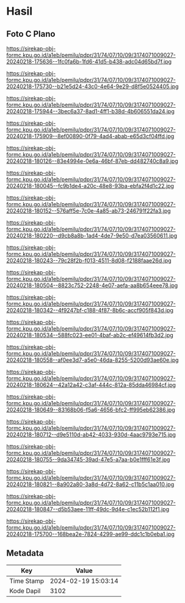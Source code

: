 # Hasil

## Foto C Plano

https://sirekap-obj-formc.kpu.go.id/a1eb/pemilu/pdpr/31/74/07/10/09/3174071009027-20240218-175636--1fc0fa6b-1fd6-41d5-b438-adc04d65bd7f.jpg

https://sirekap-obj-formc.kpu.go.id/a1eb/pemilu/pdpr/31/74/07/10/09/3174071009027-20240218-175730--b21e5d24-43c0-4e64-9e29-d8f5e0524405.jpg

https://sirekap-obj-formc.kpu.go.id/a1eb/pemilu/pdpr/31/74/07/10/09/3174071009027-20240218-175944--3bec6a37-8ad1-4ff1-b38d-4b606551da24.jpg

https://sirekap-obj-formc.kpu.go.id/a1eb/pemilu/pdpr/31/74/07/10/09/3174071009027-20240218-175909--8ef00890-0f79-4ad4-abab-e65d3cf04ffd.jpg

https://sirekap-obj-formc.kpu.go.id/a1eb/pemilu/pdpr/31/74/07/10/09/3174071009027-20240218-180126--83e4994e-0e6a-46bf-87eb-dd482740c8a9.jpg

https://sirekap-obj-formc.kpu.go.id/a1eb/pemilu/pdpr/31/74/07/10/09/3174071009027-20240218-180045--fc9b1de4-a20c-48e8-93ba-ebfa2f4d1c22.jpg

https://sirekap-obj-formc.kpu.go.id/a1eb/pemilu/pdpr/31/74/07/10/09/3174071009027-20240218-180152--576aff5e-7c0e-4a85-ab73-246791f22fa3.jpg

https://sirekap-obj-formc.kpu.go.id/a1eb/pemilu/pdpr/31/74/07/10/09/3174071009027-20240218-180220--d9cb8a8b-1ad4-4de7-9e50-d7ea03560611.jpg

https://sirekap-obj-formc.kpu.go.id/a1eb/pemilu/pdpr/31/74/07/10/09/3174071009027-20240218-180243--79c28f2b-f013-4511-8d08-f2188faae26d.jpg

https://sirekap-obj-formc.kpu.go.id/a1eb/pemilu/pdpr/31/74/07/10/09/3174071009027-20240218-180504--8823c752-2248-4e07-aefa-aa8b654eee78.jpg

https://sirekap-obj-formc.kpu.go.id/a1eb/pemilu/pdpr/31/74/07/10/09/3174071009027-20240218-180342--4f9247bf-c188-4f87-8b6c-accf905f843d.jpg

https://sirekap-obj-formc.kpu.go.id/a1eb/pemilu/pdpr/31/74/07/10/09/3174071009027-20240218-180534--588fc023-ee01-4baf-ab2c-ef49614fb3d2.jpg

https://sirekap-obj-formc.kpu.go.id/a1eb/pemilu/pdpr/31/74/07/10/09/3174071009027-20240218-180558--af0ee3d7-a5e0-46da-8255-5200d93ae60e.jpg

https://sirekap-obj-formc.kpu.go.id/a1eb/pemilu/pdpr/31/74/07/10/09/3174071009027-20240218-180624--42a12a42-c3af-444c-812a-85dda46984cf.jpg

https://sirekap-obj-formc.kpu.go.id/a1eb/pemilu/pdpr/31/74/07/10/09/3174071009027-20240218-180649--83168b06-f5a6-4656-bfc2-ff995eb62386.jpg

https://sirekap-obj-formc.kpu.go.id/a1eb/pemilu/pdpr/31/74/07/10/09/3174071009027-20240218-180712--d9e5110d-ab42-4033-930d-4aac9793e715.jpg

https://sirekap-obj-formc.kpu.go.id/a1eb/pemilu/pdpr/31/74/07/10/09/3174071009027-20240218-180755--9da34745-39ad-47e5-a7aa-b0e1fff61e3f.jpg

https://sirekap-obj-formc.kpu.go.id/a1eb/pemilu/pdpr/31/74/07/10/09/3174071009027-20240218-180821--8a902a80-3a8d-4d72-8a62-c11b5c1aa010.jpg

https://sirekap-obj-formc.kpu.go.id/a1eb/pemilu/pdpr/31/74/07/10/09/3174071009027-20240218-180847--d5b53aee-11ff-49dc-9d4e-c1ec52b112f1.jpg

https://sirekap-obj-formc.kpu.go.id/a1eb/pemilu/pdpr/31/74/07/10/09/3174071009027-20240218-175700--168bea2e-7824-4299-ae99-ddc1c1b0eba1.jpg


## Metadata

| Key        | Value               |
| ---------- | ------------------- |
| Time Stamp | 2024-02-19 15:03:14 |
| Kode Dapil | 3102                |



